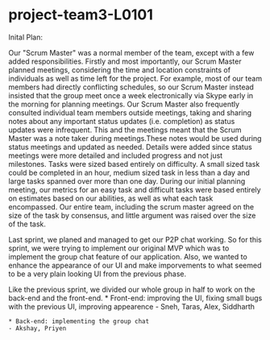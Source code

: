 # project-team3-L0101

Inital Plan: 

Our "Scrum Master" was a normal member of the team, except with a few added responsibilities. Firstly and most importantly, our Scrum Master planned meetings, considering the time and location constraints of individuals as well as time left for the project. For example, most of our team members had directly conflicting schedules, so our Scrum Master instead insisted that the group meet once a week electronically via Skype early in the morning for planning meetings. Our Scrum Master also frequently consulted individual team members outside meetings, taking and sharing notes about any important status updates (i.e. completion) as status updates were infrequent. This and the meetings meant that the Scrum Master was a note taker during meetings.These notes would be used during status meetings and updated as needed. Details were added since status meetings were more detailed and included progress and not just milestones. Tasks were sized based entirely on difficulty. A small sized task could be completed in an hour, medium sized task in less than a day and large tasks spanned over  more than one day. During our initial planning meeting, our metrics for an easy task and difficult tasks were based entirely on estimates based on our abilities, as well as what each task encompassed. Our entire team, including the scrum master agreed on the size of the task by consensus, and little argument was raised over the size of the task.

Last sprint, we planed and managed to get our P2P chat working. So for this sprint, we were trying to implement our original MVP which was to implement the group chat feature of our application. Also, we wanted to enhance the appearance of our UI and make imporvements to what seemed to be a very plain looking UI from the previous phase. 

Like the previous sprint, we divided our whole group in half to work on the back-end and the front-end. 
	* Front-end: improving the UI, fixing small bugs with the previous UI, improving appearence 
	- Sneh, Taras, Alex, Siddharth

	* Back-end: implementing the group chat 
	- Akshay, Priyen 

 